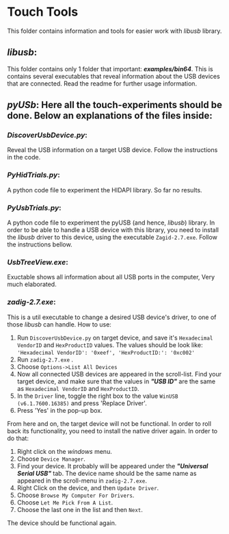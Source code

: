 # Touch Tools
This folder contains information and tools for easier work with _libusb_ library.

## _libusb_:
This folder contains only 1 folder that important: _**examples/bin64**_. This is contains several executables that reveal information about the USB devices that are connected. Read the readme for further usage information.

## _pyUSb_: Here all the touch-experiments should be done. Below an explanations of the files inside:

### _**DiscoverUsbDevice.py**_:

Reveal the USB information on a target USB device. Follow the instructions in the code.

### _**PyHidTrials.py**_:

A python code file to experiment the HIDAPI library. So far no results.

### _**PyUsbTrials.py**_:

A python code file to experiment the pyUSB (and hence, _libusb_) library. In order to be able to handle a USB device with this library, you need to install the _libusb_ driver to this device, using the executable `Zagid-2.7.exe`. Follow the instructions bellow.

### _**UsbTreeView.exe**_:

Exuctable shows all information about all USB ports in the computer, Very much elaborated.

### _**zadig-2.7.exe**_:

This is a util executable to change a desired USB device's driver, to one of those _libusb_ can handle. How to use:
1. Run `DiscoverUsbDevice.py` on target device, and save it's `Hexadecimal VendorID` and `HexProductID` values. The values should be look like: `'Hexadecimal VendorID': '0xeef', 'HexProductID:': '0xc002'`
2. Run `zadig-2.7.exe` .
3. Choose `Options->List All Devices`
4. Now all connected USB devices are appeared in the scroll-list. Find your target device, and make sure that the values in _**"USB ID"**_ are the same as  `Hexadecimal VendorID` and `HexProductID`.
5. In the `Driver` line, toggle the right box to the value `WinUSB (v6.1.7600.16385)` and press 'Replace Driver'.
6. Press 'Yes' in the pop-up box.

From here and on, the target device will not be functional. In order to roll back its functionality, you need to install the native driver again. In order to do that:
1. Right click on the _windows_ menu.
2. Choose `Device Manager`.
3. Find your device. It probably will be appeared under the _**"Universal Serial USB"**_ tab. The device name should be the same name as appeared in the scroll-menu in `zadig-2.7.exe`.
4. Right Click on the device, and then `Update Driver`.
5. Choose `Browse My Computer For Drivers`.
6. Choose `Let Me Pick From A List`.
7. Choose the last one in the list and then `Next`.

The device should be functional again.